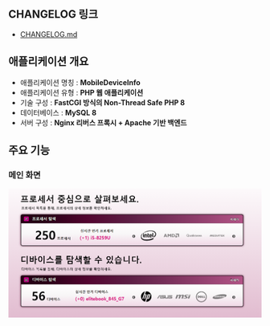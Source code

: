 ## CHANGELOG 링크
- [CHANGELOG.md](./CHANGELOG.md)

## 애플리케이션 개요
- 애플리케이션 명칭 : **MobileDeviceInfo**
- 애플리케이션 유형 : **PHP 웹 애플리케이션**
- 기술 구성 : **FastCGI 방식의 Non-Thread Safe PHP 8**
- 데이터베이스 : **MySQL 8**
- 서버 구성 : **Nginx 리버스 프록시 + Apache 기반 백엔드**

## 주요 기능

### 메인 화면
![메인 화면](./readme-img/mdi1-readme-cover.png)
